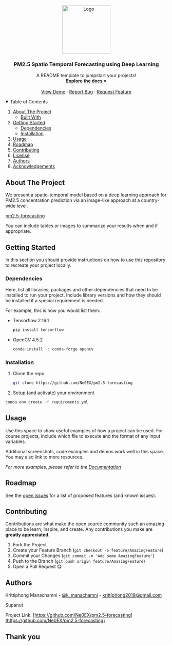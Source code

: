 <!-- PROJECT LOGO -->
<br />
<p align="center">
  <a href="https://www.google.com/url?sa=i&url=https%3A%2F%2Fwww.vecteezy.com%2Ffree-vector%2Fpm2-5&psig=AOvVaw0NxmZTeF6TCt_zlOLigNej&ust=1720353331753000&source=images&cd=vfe&opi=89978449&ved=0CA8QjRxqFwoTCMDKm96tkocDFQAAAAAdAAAAABAE">
    <img src="images/gators.jpg" alt="Logo" width="150" height="150">
  </a>

  <h3 align="center">PM2.5 Spatio Temporal Forecasting using Deep Learning</h3>

  <p align="center">
    A README template to jumpstart your projects!
    <br />
    <a href="https://github.com/catiaspsilva/README-template/blob/main/images/docs.txt"><strong>Explore the docs »</strong></a>
    <br />
    <br />
    <a href="#usage">View Demo</a>
    ·
    <a href="https://github.com/Ne0EX/pm2.5-forecasting/issues">Report Bug</a>
    ·
    <a href="https://github.com/Ne0EX/pm2.5-forecasting/issues">Request Feature</a>
  </p>
</p>



<!-- TABLE OF CONTENTS -->
<details open="open">
  <summary>Table of Contents</summary>
  <ol>
    <li>
      <a href="#about-the-project">About The Project</a>
      <ul>
        <li><a href="#built-with">Built With</a></li>
      </ul>
    </li>
    <li>
      <a href="#getting-started">Getting Started</a>
      <ul>
        <li><a href="#dependencies">Dependencies</a></li>
        <li><a href="#installation">Installation</a></li>
      </ul>
    </li>
    <li><a href="#usage">Usage</a></li>
    <li><a href="#roadmap">Roadmap</a></li>
    <li><a href="#contributing">Contributing</a></li>
    <li><a href="#license">License</a></li>
    <li><a href="#authors">Authors</a></li>
    <li><a href="#acknowledgements">Acknowledgements</a></li>
  </ol>
</details>



<!-- ABOUT THE PROJECT -->
## About The Project

We present a spatio-temporal model based on a deep learning approach for PM2.5 concentration prediction via an image-like approach at a country-wide level.

[pm2.5-forecasting](https://github.com/Ne0EX/pm2.5-forecasting)

You can include tables or images to summarize your results when and if appropriate.

<!-- GETTING STARTED -->
## Getting Started

In this section you should provide instructions on how to use this repository to recreate your project locally.

### Dependencies

Here, list all libraries, packages and other dependencies that need to be installed to run your project. Include library versions and how they should be installed if a special requirement is needed.

For example, this is how you would list them:
* Tensorflow 2.16.1
  ```sh
  pip install tensorflow
  ```
* OpenCV 4.5.2
  ```sh
  conda install -c conda-forge opencv
  ```

### Installation

1. Clone the repo
   ```sh
   git clone https://github.com/Ne0EX/pm2.5-forecasting
   ```
2. Setup (and activate) your environment
  ```sh
  conda env create -f requirements.yml
  ```

<!-- USAGE EXAMPLES -->
## Usage

Use this space to show useful examples of how a project can be used. For course projects, include which file to execute and the format of any input variables.

Additional screenshots, code examples and demos work well in this space. You may also link to more resources.

_For more examples, please refer to the [Documentation](https://example.com)_

<!-- ROADMAP -->
## Roadmap

See the [open issues](https://github.com/catiaspsilva/README-template/issues) for a list of proposed features (and known issues).

<!-- CONTRIBUTING -->
## Contributing

Contributions are what make the open source community such an amazing place to be learn, inspire, and create. Any contributions you make are **greatly appreciated**.

1. Fork the Project
2. Create your Feature Branch (`git checkout -b feature/AmazingFeature`)
3. Commit your Changes (`git commit -m 'Add some AmazingFeature'`)
4. Push to the Branch (`git push origin feature/AmazingFeature`)
5. Open a Pull Request 😋


<!-- LICENSE -->

<!-- 
## License

Distributed under the MIT License. See `LICENSE` for more information.

This is commented out. -->

<!-- Authors -->
## Authors

Krittiphong Manachamni - [@k_manachamni](https://twitter.com/k_manachamni) - krittiphong2019@gmail.com


Supanut

Project Link: [https://github.com/Ne0EX/pm2.5-forecasting](https://github.com/Ne0EX/pm2.5-forecasting)


<!-- ACKNOWLEDGEMENTS -->

<!-- 
## Acknowledgements

You can acknowledge any individual, group, institution or service.
* [Catia Silva](https://faculty.eng.ufl.edu/catia-silva/)
* [GitHub Emoji Cheat Sheet](https://www.webpagefx.com/tools/emoji-cheat-sheet)
* [Img Shields](https://shields.io)
* [Choose an Open Source License](https://choosealicense.com)
* [GitHub Pages](https://pages.github.com)
* [Animate.css](https://daneden.github.io/animate.css)
* [Loaders.css](https://connoratherton.com/loaders)
* [Slick Carousel](https://kenwheeler.github.io/slick)
This is commented out. -->

## Thank you

<!-- If this is useful: [![Buy me a coffee](https://www.buymeacoffee.com/assets/img/guidelines/download-assets-sm-1.svg)](https://www.buymeacoffee.com/catiaspsilva) -->
